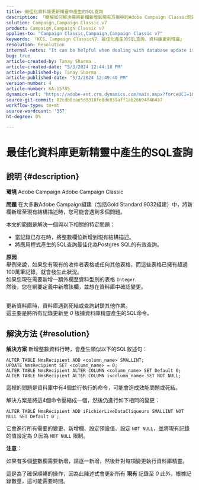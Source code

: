 ```yaml
---
title: 最佳化資料庫更新精靈中產生的SQL查詢
description: 「瞭解如何解決需將新欄新增到現有方案中的Adobe Campaign Classic問題。」
solution: Campaign,Campaign Classic v7
product: Campaign,Campaign Classic v7
applies-to: "Campaign Classic,Campaign,Campaign Classic v7"
keywords: 「KCS、Campaign ClassicV7、最佳化產生的SQL查詢、資料庫更新精靈」
resolution: Resolution
internal-notes: "It can be helpful when dealing with database update issues with big tables"
bug: true
article-created-by: Tanay Sharma .
article-created-date: "5/3/2024 12:44:18 PM"
article-published-by: Tanay Sharma .
article-published-date: "5/3/2024 12:49:40 PM"
version-number: 4
article-number: KA-15785
dynamics-url: "https://adobe-ent.crm.dynamics.com/main.aspx?forceUCI=1&pagetype=entityrecord&etn=knowledgearticle&id=d6a7c3d4-4a09-ef11-9f8a-6045bd026dc7"
source-git-commit: 82cdb0cae5d8318fe8de839aff1ab26694f46437
workflow-type: tm+mt
source-wordcount: '357'
ht-degree: 0%

---
```


# 最佳化資料庫更新精靈中產生的SQL查詢

## 說明 {#description}


<b>環境</b>
Adobe Campaign Adobe Campaign Classic

<b>問題</b>
在大多數Adobe Campaign組建（包括Gold Standard 9032組建）中，將新欄新增至現有結構描述時，您可能會遇到多個問題。

本文的範圍是解決一個與以下相關的特定問題：

- 當記錄已存在時，將整數欄位新增到現有結構描述。
- 將應用程式產生的SQL查詢最佳化為Postgres SQL的有效查詢。


<b>原因</b>
<br>舉例來說，如果您有現有的收件者表格或任何其他表格，而這些表格已擁有超過100萬筆記錄，就會發生此狀況。
<br>如果您現在需要新增一額外欄至資料型別的表格 `Integer`.
<br>然後，您在綱要定義中新增該欄，並想在資料庫中確認變更。

<br>更新資料庫時，資料庫遇到死結或查詢封鎖其他作業。
<br>這主要是將所有記錄更新至 *0* 根據資料庫精靈產生的SQL命令。<br>

## 解決方法 {#resolution}


<b>解決方案</b>
新增整數資料行時，會產生類似以下的SQL敘述句：


```
ALTER TABLE NmsRecipient ADD <column_name> SMALLINT;
UPDATE NmsRecipient SET <column_name> = 0;
ALTER TABLE NmsRecipient ALTER COLUMN <column_name> SET Default 0;
ALTER TABLE NmsRecipient ALTER COLUMN i<column_name> SET NOT NULL;
```


這裡的問題是資料庫中有4個並行執行的命令，可能會造成效能問題或死結。

解決方案是將這4個命令壓縮成一個，然後仍進行如下相同的變更：


```
ALTER TABLE NmsRecipient ADD iFichierLiveDataCliqueurs SMALLINT NOT NULL SET Default 0 ;
```


它會進行所有需要的變更、新增欄、設定預設值、設定 `NOT NULL`，並將現有記錄的值設定為 *0* 因為 `NOT NULL` 限制。



<b>注意：</b>

如果有多個整數欄需要新增，請逐一新增，然後針對每項變更執行資料庫精靈。

這是為了確保順暢的操作，因為此陳述式會更新所有 <b>現有 </b>記錄至 *0* 此外，根據記錄數量，這可能需要時間。

